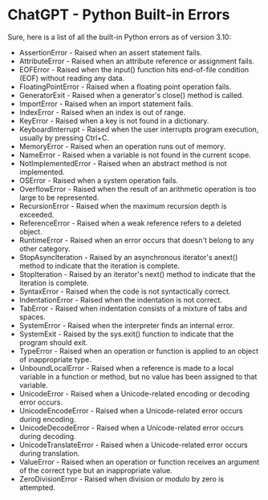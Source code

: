 # ChatGPT - Python Built-in Errors
Sure, here is a list of all the built-in Python errors as of version 3.10:

- AssertionError - Raised when an assert statement fails.
- AttributeError - Raised when an attribute reference or assignment fails.
- EOFError - Raised when the input() function hits end-of-file condition (EOF) without reading any data.
- FloatingPointError - Raised when a floating point operation fails.
- GeneratorExit - Raised when a generator's close() method is called.
- ImportError - Raised when an import statement fails.
- IndexError - Raised when an index is out of range.
- KeyError - Raised when a key is not found in a dictionary.
- KeyboardInterrupt - Raised when the user interrupts program execution, usually by pressing Ctrl+C.
- MemoryError - Raised when an operation runs out of memory.
- NameError - Raised when a variable is not found in the current scope.
- NotImplementedError - Raised when an abstract method is not implemented.
- OSError - Raised when a system operation fails.
- OverflowError - Raised when the result of an arithmetic operation is too large to be represented.
- RecursionError - Raised when the maximum recursion depth is exceeded.
- ReferenceError - Raised when a weak reference refers to a deleted object.
- RuntimeError - Raised when an error occurs that doesn't belong to any other category.
- StopAsyncIteration - Raised by an asynchronous iterator's anext() method to indicate that the iteration is complete.
- StopIteration - Raised by an iterator's next() method to indicate that the iteration is complete.
- SyntaxError - Raised when the code is not syntactically correct.
- IndentationError - Raised when the indentation is not correct.
- TabError - Raised when indentation consists of a mixture of tabs and spaces.
- SystemError - Raised when the interpreter finds an internal error.
- SystemExit - Raised by the sys.exit() function to indicate that the program should exit.
- TypeError - Raised when an operation or function is applied to an object of inappropriate type.
- UnboundLocalError - Raised when a reference is made to a local variable in a function or method, but no value has been assigned to that variable.
- UnicodeError - Raised when a Unicode-related encoding or decoding error occurs.
- UnicodeEncodeError - Raised when a Unicode-related error occurs during encoding.
- UnicodeDecodeError - Raised when a Unicode-related error occurs during decoding.
- UnicodeTranslateError - Raised when a Unicode-related error occurs during translation.
- ValueError - Raised when an operation or function receives an argument of the correct type but an inappropriate value.
- ZeroDivisionError - Raised when division or modulo by zero is attempted.

